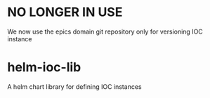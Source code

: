 # NO LONGER IN USE
We now use the epics domain git repository only for versioning IOC instance


# helm-ioc-lib
A helm chart library for defining IOC instances


